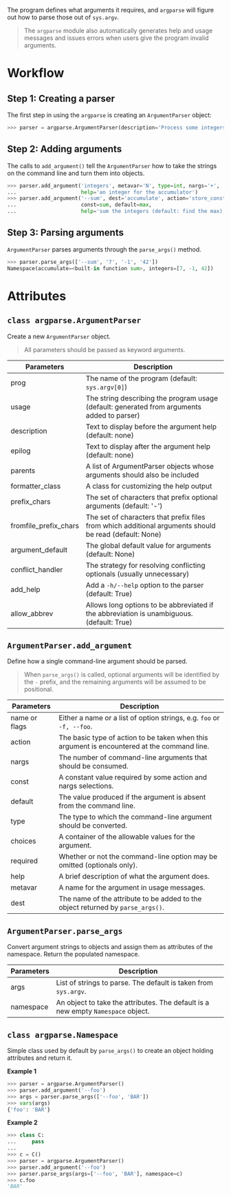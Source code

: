 The program defines what arguments it requires, and `argparse` will figure out how to parse those out of `sys.argv`.

> The `argparse` module also automatically generates help and usage messages and issues errors when users give the program invalid arguments.

# Workflow

## Step 1: Creating a parser

The first step in using the `argparse` is creating an `ArgumentParser` object:

```python
>>> parser = argparse.ArgumentParser(description='Process some integers.')
```

## Step 2: Adding arguments

The calls to `add_argument()` tell the `ArgumentParser` how to take the strings on the command line and turn them into objects.

```python
>>> parser.add_argument('integers', metavar='N', type=int, nargs='+',
...                     help='an integer for the accumulator')
>>> parser.add_argument('--sum', dest='accumulate', action='store_const',
...                     const=sum, default=max,
...                     help='sum the integers (default: find the max)')
```

## Step 3: Parsing arguments

`ArgumentParser` parses arguments through the `parse_args()` method.

```python
>>> parser.parse_args(['--sum', '7', '-1', '42'])
Namespace(accumulate=<built-in function sum>, integers=[7, -1, 42])
```

# Attributes

## `class argparse.ArgumentParser`

Create a new `ArgumentParser` object.

> All parameters should be passed as keyword arguments.

| Parameters | Description |
| --- | --- |
| prog | The name of the program (default: `sys.argv[0]`) |
| usage | The string describing the program usage (default: generated from arguments added to parser) |
| description | Text to display before the argument help (default: none) |
| epilog | Text to display after the argument help (default: none) |
| parents | A list of ArgumentParser objects whose arguments should also be included |
| formatter_class | A class for customizing the help output |
| prefix_chars | The set of characters that prefix optional arguments (default: '-') |
| fromfile_prefix_chars | The set of characters that prefix files from which additional arguments should be read (default: None) |
| argument_default | The global default value for arguments (default: None) |
| conflict_handler | The strategy for resolving conflicting optionals (usually unnecessary) |
| add_help | Add a `-h/--help` option to the parser (default: True) |
| allow_abbrev | Allows long options to be abbreviated if the abbreviation is unambiguous. (default: True) |

## `ArgumentParser.add_argument`

Define how a single command-line argument should be parsed.

> When `parse_args()` is called, optional arguments will be identified by the `-` prefix, and the remaining arguments will be assumed to be positional.

| Parameters | Description |
| --- | --- |
| name or flags | Either a name or a list of option strings, e.g. `foo` or `-f, --foo`. |
| action | The basic type of action to be taken when this argument is encountered at the command line. |
| nargs | The number of command-line arguments that should be consumed. |
| const | A constant value required by some action and nargs selections. |
| default | The value produced if the argument is absent from the command line. |
| type | The type to which the command-line argument should be converted. |
| choices | A container of the allowable values for the argument. |
| required | Whether or not the command-line option may be omitted (optionals only). |
| help | A brief description of what the argument does. |
| metavar | A name for the argument in usage messages. |
| dest | The name of the attribute to be added to the object returned by `parse_args()`. |

## `ArgumentParser.parse_args`

Convert argument strings to objects and assign them as attributes of the namespace. Return the populated namespace.

| Parameters | Description |
| --- | --- |
| args | List of strings to parse. The default is taken from `sys.argv`. |
| namespace | An object to take the attributes. The default is a new empty `Namespace` object. |

## `class argparse.Namespace`

Simple class used by default by `parse_args()` to create an object holding attributes and return it.

**Example 1**

```python
>>> parser = argparse.ArgumentParser()
>>> parser.add_argument('--foo')
>>> args = parser.parse_args(['--foo', 'BAR'])
>>> vars(args)
{'foo': 'BAR'}
```

**Example 2**

```python
>>> class C:
...     pass
...
>>> c = C()
>>> parser = argparse.ArgumentParser()
>>> parser.add_argument('--foo')
>>> parser.parse_args(args=['--foo', 'BAR'], namespace=c)
>>> c.foo
'BAR'
```
